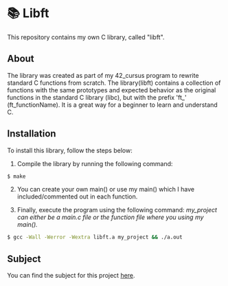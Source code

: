 # 📚 Libft

This repository contains my own C library, called "libft".

## About

The library was created as part of my 42_cursus program to rewrite standard C functions from scratch. The library(libft) contains a collection of functions with the same prototypes and expected behavior as the original functions in the standard C library (libc), but with the prefix 'ft_'  (ft_functionName).
It is a great way for a beginner to learn and understand C.

## Installation

To install this library, follow the steps below:

1. Compile the library by running the following command:
```bash
$ make
```
2. You can create your own main() or use my main() which I have included/commented out in each function.

3. Finally, execute the program using the following command: *my_project can either be a main.c file or the function file where you using my main().*
```bash
$ gcc -Wall -Werror -Wextra libft.a my_project && ./a.out
```

## Subject

You can find the subject for this project [here](https://cdn.intra.42.fr/pdf/pdf/73987/en.subject.pdf).
